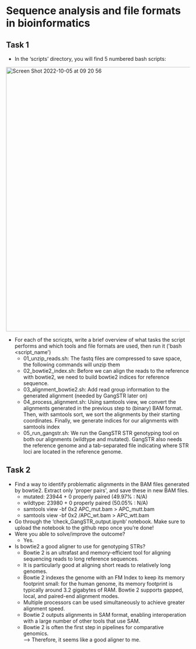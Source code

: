 # Sequence analysis and file formats in bioinformatics
## Task 1
* In the ‘scripts’ directory, you will find 5 numbered bash scripts:   
<img width="723" alt="Screen Shot 2022-10-05 at 09 20 56" src="https://user-images.githubusercontent.com/114056296/194003220-657e530e-85e4-49f6-b945-bbbdcd24e85b.png">
    
* For each of the scricpts, write a brief overview of what tasks the script performs and which tools and file formats are used, then run it ('bash <script_name')   
    * 01_unzip_reads.sh: The fastq files are compressed to save space, the following commands will unzip them
    * 02_bowtie2_index.sh: Before we can align the reads to the reference with bowtie2, we need to build bowtie2 indices for reference sequence.
    * 03_alignment_bowtie2.sh: Add read group information to the generated alignment (needed by GangSTR later on)
    * 04_process_alignment.sh: Using samtools view, we convert the alignments generated in the previous step to (binary) BAM format. Then, with samtools sort, we sort the alignments by their starting coordinates. Finally, we generate indices for our alignments with samtools index
    * 05_run_gangstr.sh: We run the GangSTR STR genotyping tool on both our alignments (wildtype and  mutated). GangSTR also needs the reference genome and a tab-separated file indicating where STR loci are located in the reference genome.    

    
## Task 2
* Find a way to identify problematic alignments in the BAM files generated by bowtie2. Extract only 'proper pairs', and save these in new BAM files.
    * mutated: 23944 + 0 properly paired (49.97% : N/A)
    * wildtype: 23980 + 0 properly paired (50.05% : N/A)
    * samtools view -bf 0x2 APC_mut.bam  > APC_mutt.bam
    * samtools view -bf 0x2 /APC_wt.bam  > APC_wtt.bam 
* Go through the ‘check_GangSTR_output.ipynb’ notebook. Make sure to upload the notebook to the github repo once you’re done!
* Were you able to solve/improve the outcome?    
    * Yes.          
* Is bowtie2 a good aligner to use for genotyping STRs?
    * Bowtie 2 is an ultrafast and memory-efficient tool for aligning sequencing reads to long reference sequences. 
    * It is particularly good at aligning short reads to relatively long genomes. 
    * Bowtie 2 indexes the genome with an FM Index to keep its memory footprint small: for the human genome, its memory footprint is typically around 3.2 gigabytes of RAM. Bowtie 2 supports gapped, local, and paired-end alignment modes. 
    * Multiple processors can be used simultaneously to achieve greater alignment speed.
    * Bowtie 2 outputs alignments in SAM format, enabling interoperation with a large number of other tools that use SAM. 
    * Bowtie 2 is often the first step in pipelines for comparative genomics.    
    --> Therefore, it seems like a good aligner to me.
